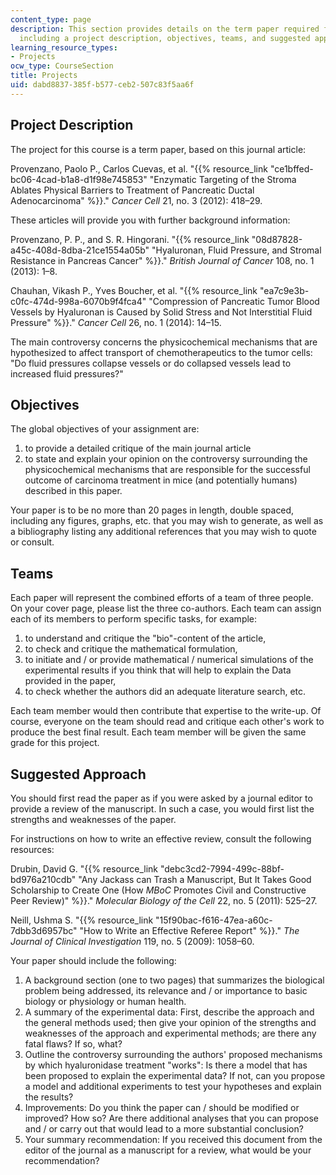 ```yaml
---
content_type: page
description: This section provides details on the term paper required for the course,
  including a project description, objectives, teams, and suggested approach.
learning_resource_types:
- Projects
ocw_type: CourseSection
title: Projects
uid: dabd8837-385f-b577-ceb2-507c83f5aa6f
---
```


Project Description
-------------------

The project for this course is a term paper, based on this journal article:

Provenzano, Paolo P., Carlos Cuevas, et al. "{{% resource_link "ce1bffed-bc06-4cad-b1a8-d1f98e745853" "Enzymatic Targeting of the Stroma Ablates Physical Barriers to Treatment of Pancreatic Ductal Adenocarcinoma" %}}." _Cancer Cell_ 21, no. 3 (2012): 418–29.

These articles will provide you with further background information:

Provenzano, P. P., and S. R. Hingorani. "{{% resource_link "08d87828-a45c-408d-8dba-21ce1554a05b" "Hyaluronan, Fluid Pressure, and Stromal Resistance in Pancreas Cancer" %}}." _British Journal of Cancer_ 108, no. 1 (2013): 1–8.

Chauhan, Vikash P., Yves Boucher, et al. "{{% resource_link "ea7c9e3b-c0fc-474d-998a-6070b9f4fca4" "Compression of Pancreatic Tumor Blood Vessels by Hyaluronan is Caused by Solid Stress and Not Interstitial Fluid Pressure" %}}." _Cancer Cell_ 26, no. 1 (2014): 14–15.

The main controversy concerns the physicochemical mechanisms that are hypothesized to affect transport of chemotherapeutics to the tumor cells: "Do fluid pressures collapse vessels or do collapsed vessels lead to increased fluid pressures?"

Objectives
----------

The global objectives of your assignment are:

1.  to provide a detailed critique of the main journal article
2.  to state and explain your opinion on the controversy surrounding the physicochemical mechanisms that are responsible for the successful outcome of carcinoma treatment in mice (and potentially humans) described in this paper.

Your paper is to be no more than 20 pages in length, double spaced, including any figures, graphs, etc. that you may wish to generate, as well as a bibliography listing any additional references that you may wish to quote or consult.

Teams
-----

Each paper will represent the combined efforts of a team of three people. On your cover page, please list the three co-authors. Each team can assign each of its members to perform specific tasks, for example:

1.  to understand and critique the "bio"-content of the article,
2.  to check and critique the mathematical formulation,
3.  to initiate and / or provide mathematical / numerical simulations of the experimental results if you think that will help to explain the Data provided in the paper,
4.  to check whether the authors did an adequate literature search, etc.

Each team member would then contribute that expertise to the write-up. Of course, everyone on the team should read and critique each other's work to produce the best final result. Each team member will be given the same grade for this project.

Suggested Approach
------------------

You should first read the paper as if you were asked by a journal editor to provide a review of the manuscript. In such a case, you would first list the strengths and weaknesses of the paper.

For instructions on how to write an effective review, consult the following resources:

Drubin, David G. "{{% resource_link "debc3cd2-7994-499c-88bf-bd976a210cdb" "Any Jackass can Trash a Manuscript, But It Takes Good Scholarship to Create One (How _MBoC_ Promotes Civil and Constructive Peer Review)" %}}." _Molecular Biology of the Cell_ 22, no. 5 (2011): 525–27.

Neill, Ushma S. "{{% resource_link "15f90bac-f616-47ea-a60c-7dbb3d6957bc" "How to Write an Effective Referee Report" %}}." _The Journal of Clinical Investigation_ 119, no. 5 (2009): 1058–60.

Your paper should include the following:

1.  A background section (one to two pages) that summarizes the biological problem being addressed, its relevance and / or importance to basic biology or physiology or human health.
2.  A summary of the experimental data: First, describe the approach and the general methods used; then give your opinion of the strengths and weaknesses of the approach and experimental methods; are there any fatal flaws? If so, what?
3.  Outline the controversy surrounding the authors' proposed mechanisms by which hyaluronidase treatment "works": Is there a model that has been proposed to explain the experimental data? If not, can you propose a model and additional experiments to test your hypotheses and explain the results?
4.  Improvements: Do you think the paper can / should be modified or improved? How so? Are there additional analyses that you can propose and / or carry out that would lead to a more substantial conclusion?
5.  Your summary recommendation: If you received this document from the editor of the journal as a manuscript for a review, what would be your recommendation?